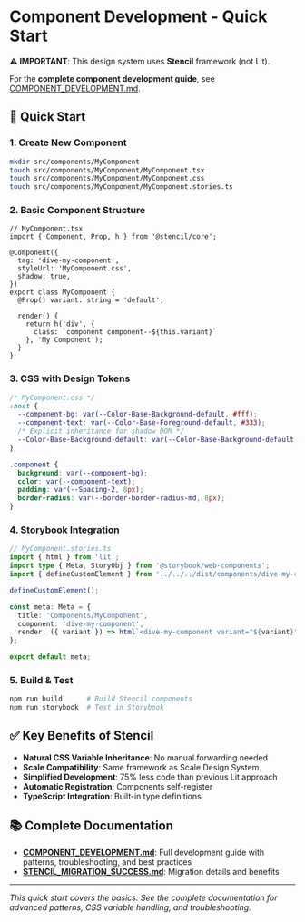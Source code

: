 # Component Development - Quick Start

**⚠️ IMPORTANT**: This design system uses **Stencil** framework (not Lit). 

For the **complete component development guide**, see [COMPONENT_DEVELOPMENT.md](COMPONENT_DEVELOPMENT.md).

## 🚀 Quick Start

### 1. Create New Component

```bash
mkdir src/components/MyComponent
touch src/components/MyComponent/MyComponent.tsx
touch src/components/MyComponent/MyComponent.css  
touch src/components/MyComponent/MyComponent.stories.ts
```

### 2. Basic Component Structure

```tsx
// MyComponent.tsx
import { Component, Prop, h } from '@stencil/core';

@Component({
  tag: 'dive-my-component',
  styleUrl: 'MyComponent.css',
  shadow: true,
})
export class MyComponent {
  @Prop() variant: string = 'default';
  
  render() {
    return h('div', { 
      class: `component component--${this.variant}` 
    }, 'My Component');
  }
}
```

### 3. CSS with Design Tokens

```css
/* MyComponent.css */
:host {
  --component-bg: var(--Color-Base-Background-default, #fff);
  --component-text: var(--Color-Base-Foreground-default, #333);
  /* Explicit inheritance for shadow DOM */
  --Color-Base-Background-default: var(--Color-Base-Background-default, #fff);
}

.component {
  background: var(--component-bg);
  color: var(--component-text);
  padding: var(--Spacing-2, 8px);
  border-radius: var(--border-border-radius-md, 8px);
}
```

### 4. Storybook Integration

```ts
// MyComponent.stories.ts
import { html } from 'lit';
import type { Meta, StoryObj } from '@storybook/web-components';
import { defineCustomElement } from '../../../dist/components/dive-my-component';

defineCustomElement();

const meta: Meta = {
  title: 'Components/MyComponent',
  component: 'dive-my-component',
  render: ({ variant }) => html`<dive-my-component variant="${variant}"></dive-my-component>`,
};

export default meta;
```

### 5. Build & Test

```bash
npm run build      # Build Stencil components
npm run storybook  # Test in Storybook
```

## ✅ Key Benefits of Stencil

- **Natural CSS Variable Inheritance**: No manual forwarding needed
- **Scale Compatibility**: Same framework as Scale Design System  
- **Simplified Development**: 75% less code than previous Lit approach
- **Automatic Registration**: Components self-register
- **TypeScript Integration**: Built-in type definitions

## 📚 Complete Documentation

- **[COMPONENT_DEVELOPMENT.md](COMPONENT_DEVELOPMENT.md)**: Full development guide with patterns, troubleshooting, and best practices
- **[STENCIL_MIGRATION_SUCCESS.md](../STENCIL_MIGRATION_SUCCESS.md)**: Migration details and benefits

---

*This quick start covers the basics. See the complete documentation for advanced patterns, CSS variable handling, and troubleshooting.* 